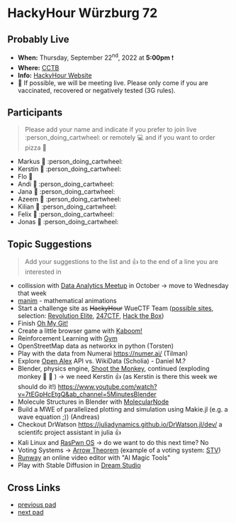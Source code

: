 # HackyHour Würzburg 72

## Probably Live
 - **When:** Thursday, September 22<sup>nd</sup>, 2022 at **5:00pm** :exclamation: 
 - **Where:** <!-- Physics Department - Seminar Room SE1 in [building P1](https://wueaddress.uni-wuerzburg.de/search/map/3612).  -->[CCTB](https://www.google.de/maps/place/Zentrum+f%C3%BCr+Computergest%C3%BCtzte+und+Theoretische+Biologie+(CCTB),+Universit%C3%A4t+W%C3%BCrzburg/@49.7850748,9.9720102,18z/data=!3m1!4b1!4m5!3m4!1s0x47a28fc802e5e8d9:0x6b62d2cbd2e6f094!8m2!3d49.7849749!4d9.9729537)
 - **Info:** [HackyHour Website](http://hackyhour.github.io/Wuerzburg/)
 - :vertical_traffic_light:  If possible, we will be meeting live. Please only come if you are vaccinated, recovered or negatively tested (3G rules).

## Participants
> Please add your name and indicate if you prefer to join live :person_doing_cartwheel: or remotely :computer: and if you want to order pizza :pizza: 
 - Markus :pizza: :person_doing_cartwheel:
 - Kerstin :pizza: :person_doing_cartwheel:
 - Flo :pizza:
 - Andi :pizza: :person_doing_cartwheel:
 - Jana :pizza: :person_doing_cartwheel:
 - Azeem :pizza: :person_doing_cartwheel:
 - Kilian :pizza: :person_doing_cartwheel: 
 - Felix :pizza: :person_doing_cartwheel: 
 - Jonas :pizza: :person_doing_cartwheel: 
 
## Topic Suggestions
> Add your suggestions to the list and :+1: to the end of a line you are interested in
  
 - collission with [Data Analytics Meetup](https://www.meetup.com/wurzburg-data-analytics-meetup/) in October &rarr; move to Wednesday that week
 - [manim](https://www.manim.community/) - mathematical animations
 - Start a challenge site as ~~HackyHour~~ WueCTF Team ([possible sites](http://www.wechall.net/active_sites), selection: [Revolution Elite](https://www.revolutionelite.co.uk/), [247CTF](https://247ctf.com/), [Hack the Box](https://www.hackthebox.com/))
 - Finish [Oh My Git!](https://ohmygit.org/)
 - Create a little browser game with [Kaboom!](https://kaboomjs.com/)
 - Reinforcement Learning with [Gym](https://www.gymlibrary.dev/)
 - OpenStreetMap data as networkx in python (Torsten)
 - Play with the data from Numerai https://numer.ai/ (Tilman)
 - Explore [Open Alex](https://docs.openalex.org/) API vs. WikiData (Scholia) - Daniel M.?
 - Blender, physics engine, [Shoot the Monkey](https://www.youtube.com/watch?v=0jGZnMf3rPo), continued (exploding monkey :hear_no_evil: :exploding_head: ) &rarr; we need Kerstin :+1: (as Kerstin is there this week we should do it!) https://www.youtube.com/watch?v=7tEGpHcEtgQ&ab_channel=5MinutesBlender
 - Molecule Structures in Blender with [MolecularNode](https://github.com/BradyAJohnston/MolecularNodes)
 - Build a MWE of parallelized plotting and simulation using Makie.jl (e.g. a wave equation ;)) (Andreas)
 - Checkout DrWatson https://juliadynamics.github.io/DrWatson.jl/dev/ a scientifc project assistant in julia :+1:
 - Kali Linux and [RasPwn OS](http://raspwn.org/) &rarr; do we want to do this next time? No
 - Voting Systems → [Arrow Theorem](https://en.wikipedia.org/wiki/Arrow%27s_impossibility_theorem) (example of a voting system: [STV](https://en.wikipedia.org/wiki/Counting_single_transferable_votes#Meek))
 - [Runway](https://runwayml.com/) an online video editor with "AI Magic Tools"
 - Play with Stable Diffusion in [Dream Studio](https://beta.dreamstudio.ai)
 
## Cross Links
 - [previous pad](https://hackmd.io/VytiNMFVQ1q6gS8DmSjfLA)
 - [next pad](https://hackmd.io/V63YooQGTwmR4etXR3ZS8Q)
